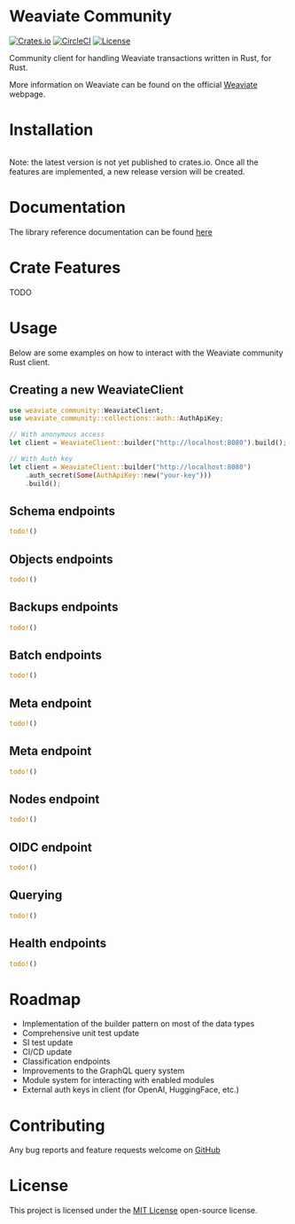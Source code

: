 # Weaviate Community

[![Crates.io][crates-badge]][crates-url]
[![CircleCI][circleci-badge]][circleci-url]
[![License][license-badge]][github-url]

[license-badge]: https://img.shields.io/badge/license-MIT-green.svg
[circleci-badge]: https://circleci.com/gh/Sam-Pewton/weaviate-community.rust.svg?style=shield
[crates-badge]: https://img.shields.io/crates/v/tokio.svg
[crates-url]: https://crates.io/crates/weaviate-community
[circleci-url]: https://app.circleci.com/pipelines/github/Sam-Pewton/weaviate-community.rust
[github-url]: https://github.com/Sam-Pewton/weaviate-community.rust
[mit-url]: https://opensource.org/license/mit/
[rsdocs-url]: https://docs.rs/weaviate-community/0.1.0/weaviate_community/
[weaviate-url]: https://weaviate.io/developers/weaviate

Community client for handling Weaviate transactions written in Rust, for Rust.

More information on Weaviate can be found on the official [Weaviate][weaviate-url] webpage.


# Installation
```bash
```
Note: the latest version is not yet published to crates.io. Once all the features are implemented,
a new release version will be created.

# Documentation
The library reference documentation can be found [here][rsdocs-url]

# Crate Features
TODO

# Usage
Below are some examples on how to interact with the Weaviate community Rust client.

## Creating a new WeaviateClient
```rust
use weaviate_community::WeaviateClient;
use weaviate_community::collections::auth::AuthApiKey;

// With anonymous access
let client = WeaviateClient::builder("http://localhost:8080").build();

// With Auth key
let client = WeaviateClient::builder("http://localhost:8080")
    .auth_secret(Some(AuthApiKey::new("your-key")))
    .build();
```

## Schema endpoints
```rust
todo!()
```

## Objects endpoints
```rust
todo!()
```

## Backups endpoints
```rust
todo!()
```

## Batch endpoints
```rust
todo!()
```

## Meta endpoint
```rust
todo!()
```

## Meta endpoint
```rust
todo!()
```

## Nodes endpoint
```rust
todo!()
```

## OIDC endpoint
```rust
todo!()
```

## Querying
```rust
todo!()
```

## Health endpoints
```rust
todo!()
```

# Roadmap
- Implementation of the builder pattern on most of the data types
- Comprehensive unit test update
- SI test update
- CI/CD update
- Classification endpoints
- Improvements to the GraphQL query system
- Module system for interacting with enabled modules
- External auth keys in client (for OpenAI, HuggingFace, etc.)

# Contributing
Any bug reports and feature requests welcome on [GitHub][github-url]

# License
This project is licensed under the [MIT License][mit-url] open-source license.
